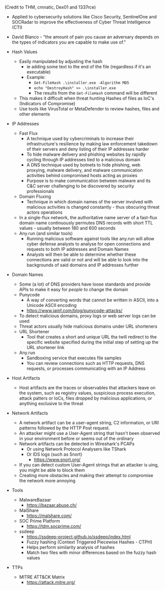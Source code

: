 (Credit to THM, cmnatic, Dex01 and 1337rce)

- Applied to cybersecurity solutions like Cisco Security, SentinelOne and SOCRadar to improve the effectiveness of Cyber Threat Intelligence (CTI)
- David Blanco - "the amount of pain you cause an adversary depends on the types of indicators you are capable to make use of."

- Hash Values
	- Easily manipulated by adjusting the hash
		- ie adding some text to the end of the file (regardless if it's an executable)
		- Example:
			- `Get-FileHash .\installer.exe -Algorithm MD5`
			- `echo "DestroyHash" >> .\installer.exe`
			- The results from the `Get-FileHash` command will be different
	- This makes it difficult when threat hunting Hashes of files as IoC's (Indicators of Compromise)
	- Use tools like VirusTotal or MetaDefender to review hashes, files and other elements

- IP Addresses
	- Fast Flux
		- A technique used by cybercriminals to increase their infrastructure's resilience by making law enforcement takedown of their servers and deny listing of their IP addresses harder
		- To hide malware delivery and phishing websites by rapidly cycling through IP addresses tied to a malicious domain
		- A DNS technique used by botnets to hide phishing, web proxying, malware delivery, and malware communication activities behind compromised hosts acting as proxies
		- Purpose is to make communication between malware and its C&C server challenging to be discovered by security professionals
	- Domain Fluxing
		- Technique in which domain names of the server involved with malicious activities is changed constantly - thus obscuring threat actors operations
	- In a single-flux network, the authoritative name server of a fast-flux domain name continuously permutes DNS records with short TTL values - usually between 180 and 600 seconds
	- Any.run (and similar tools)
		- Running malicious software against tools like any.run will allow cyber defense analysts to analyse for open connections and requests to both IP addresses and Domain Names 
		- Analysts will then be able to determine whether these connections are valid or not and will be able to look into the backgrounds of said domains and IP addresses further

- Domain Names
	- Some (a lot) of DNS providers have loose standards and provide APIs to make it easy for *people* to change the domain
	- Punycode
		- A way of converting words that cannot be written in ASCII, into a Unicode ASCII encoding
		- https://www.jamf.com/blog/punycode-attacks/
	- To detect malicious domains, proxy logs or web server logs can be used
	- Threat actors usually hide malicious domains under URL shorteners
	- URL Shortener
		- Tool that creates a short and unique URL tha twill redirect to the specific website specified during the initial step of setting up the URL shortener link
	- Any.run
		- Sandboxing service that executes file samples
		- You can review connections such as HTTP requests, DNS requests, or processes communicating with an IP Address

- Host Artifacts
	- Host artifacts are the traces or observables that attackers leave on the system, such as registry values, suspicious process execution, attack patters or IoCs, files dropped by malicious applications, or anything exclusive to the threat

- Network Artifacts
	- A network artifact can be a user-agent string, C2 information, or URI patterns followed by the HTTP Post request. 
	- An attacker might use a User-Agent string that hasn't been observed in your environment before or seems out of the ordinary 
	- Network artifacts can be detected in Wireshark's PCAPs
		- Or using Network Protocol Analysers like TShark
		- Or IDS logs (such as Snort)
			- https://www.snort.org/
	- If you can detect custom User-Agent strings that an attacker is uing, you might be able to block them
	- Creating more obstacles and making their attempt to compromise the network more annoying

- Tools
	- MalwareBazaar
		- https://bazaar.abuse.ch/
	- MalShare
		- https://malshare.com/
	- SOC Prime Platform
		- https://tdm.socprime.com/
	- ssdeep
		- https://ssdeep-project.github.io/ssdeep/index.html
		- Fuzzy hashing (Context Triggered Piecewise Hashes - CTPH)
		- Helps perform similarity analysis of hashes
		- Match two files with minor differences based on the fuzzy hash values

- TTPs
	- MITRE ATT&CK Matrix
		- https://attack.mitre.org/